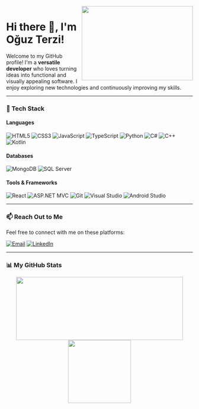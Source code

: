 <img src="https://media.giphy.com/media/QTfX9Ejfra3ZmNxh6B/giphy.gif" align="right" width="300px" height="200px">

# Hi there 👋, I'm Oğuz Terzi!

Welcome to my GitHub profile! I'm a **versatile developer** who loves turning ideas into functional and visually appealing software. I enjoy exploring new technologies and continuously improving my skills.  

---

### 🌟 Tech Stack
#### **Languages**
![HTML5](https://img.shields.io/badge/-HTML5-E34F26?style=flat-square&logo=html5&logoColor=white)
![CSS3](https://img.shields.io/badge/-CSS3-1572B6?style=flat-square&logo=css3)
![JavaScript](https://img.shields.io/badge/-JavaScript-F7DF1E?style=flat-square&logo=javascript&logoColor=black)
![TypeScript](https://img.shields.io/badge/-TypeScript-007ACC?style=flat-square&logo=typescript)
![Python](https://img.shields.io/badge/-Python-3776AB?style=flat-square&logo=python&logoColor=white)
![C#](https://img.shields.io/badge/-C%23-239120?style=flat-square&logo=c-sharp&logoColor=white)
![C++](https://img.shields.io/badge/-C++-00599C?style=flat-square&logo=cplusplus)
![Kotlin](https://img.shields.io/badge/-Kotlin-0095D5?style=flat-square&logo=kotlin)

#### **Databases**
![MongoDB](https://img.shields.io/badge/-MongoDB-47A248?style=flat-square&logo=mongodb&logoColor=white)
![SQL Server](https://img.shields.io/badge/-SQL%20Server-CC2927?style=flat-square&logo=microsoft-sql-server&logoColor=white)

#### **Tools & Frameworks**
![React](https://img.shields.io/badge/-React-61DAFB?style=flat-square&logo=react&logoColor=black)
![ASP.NET MVC](https://img.shields.io/badge/-ASP.NET%20MVC-512BD4?style=flat-square&logo=dot-net&logoColor=white)
![Git](https://img.shields.io/badge/-Git-F05032?style=flat-square&logo=git&logoColor=white)
![Visual Studio](https://img.shields.io/badge/-Visual%20Studio-5C2D91?style=flat-square&logo=visual-studio)
![Android Studio](https://img.shields.io/badge/-Android%20Studio-3DDC84?style=flat-square&logo=android-studio&logoColor=white)

---

### 📫 Reach Out to Me
Feel free to connect with me on these platforms:

<a href="mailto:oguz.terzi.460@gmail.com"><img alt="Email" src="https://img.shields.io/badge/Email-oguz.terzi.460@gmail.com-blue?style=flat-square&logo=gmail"></a>
<a href="https://www.linkedin.com/in/oguzterzi/" target="_blank"><img alt="LinkedIn" src="https://img.shields.io/badge/LinkedIn-oguzterzi-blue?style=flat-square&logo=linkedin"></a>

---

### 📊 My GitHub Stats
<p align="center">
<img src="https://github-readme-stats.vercel.app/api?username=oguzterzi&show_icons=true&theme=tokyonight" width="450" height="170">
<img src="https://github-readme-stats.vercel.app/api/top-langs/?username=oguzterzi&layout=compact&theme=tokyonight" height="170">
</p>
